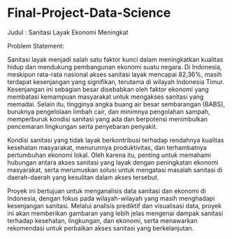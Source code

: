 # Final-Project-Data-Science 
Judul : Sanitasi Layak Ekonomi Meningkat


Problem Statement:

Sanitasi layak menjadi salah satu faktor kunci dalam meningkatkan kualitas hidup dan mendukung pembangunan ekonomi suatu negara. Di Indonesia, meskipun rata-rata nasional akses sanitasi layak mencapai 82,36%, masih terdapat kesenjangan yang signifikan, terutama di wilayah Indonesia Timur. Kesenjangan ini sebagian besar disebabkan oleh faktor ekonomi yang membatasi kemampuan masyarakat untuk mengakses sanitasi yang memadai. Selain itu, tingginya angka buang air besar sembarangan (BABS), buruknya pengelolaan limbah cair, dan minimnya pengolahan sampah, memperburuk kondisi sanitasi yang ada dan berpotensi menimbulkan pencemaran lingkungan serta penyebaran penyakit.

Kondisi sanitasi yang tidak layak berkontribusi terhadap rendahnya kualitas kesehatan masyarakat, menurunnya produktivitas, dan terhambatnya pertumbuhan ekonomi lokal. Oleh karena itu, penting untuk memahami hubungan antara akses sanitasi yang layak dengan peningkatan ekonomi masyarakat, serta merumuskan solusi untuk mengatasi masalah sanitasi di daerah-daerah yang kesulitan dalam akses tersebut.

Proyek ini bertujuan untuk menganalisis data sanitasi dan ekonomi di Indonesia, dengan fokus pada wilayah-wilayah yang masih menghadapi kesenjangan sanitasi. Melalui analisis prediktif dan visualisasi data, proyek ini akan memberikan gambaran yang lebih jelas mengenai dampak sanitasi terhadap kesehatan, lingkungan, dan ekonomi, serta menawarkan rekomendasi untuk perbaikan akses sanitasi yang berkelanjutan.
